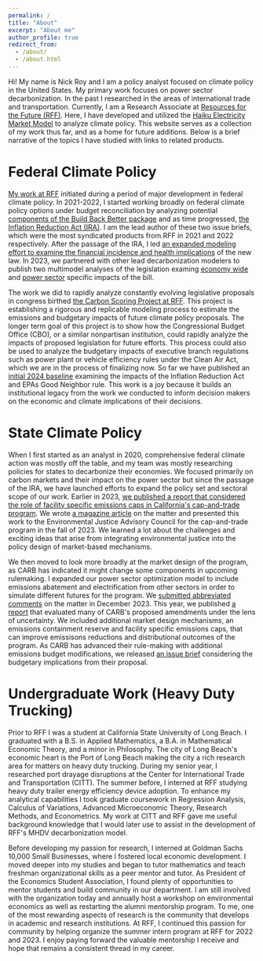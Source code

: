 ```yaml
---
permalink: /
title: "About"
excerpt: "About me"
author_profile: true
redirect_from: 
  - /about/
  - /about.html
---
```


Hi! My name is Nick Roy and I am a policy analyst focused on climate policy in the United States. My primary work focuses on power sector decarbonization. In the past I researched in the areas of international trade and transportation. Currently, I am a Research Associate at [Resources for the Future (RFF)](https://www.rff.org/). Here, I have developed and utilized the [Haiku Electricity Market Model](https://www.rff.org/topics/data-and-decision-tools/haiku-electricity-model/) to analyze climate policy. This website serves as a collection of my work thus far, and as a home for future additions. Below is a brief narrative of the topics I have studied with links to related products. 

Federal Climate Policy 
=====

[My work at RFF](https://www.rff.org/people/nicholas-roy/) initiated during a period of major development in federal climate policy. In 2021-2022, I started working broadly on federal climate policy options under budget reconciliation by analyzing potential [components of the Build Back Better package](https://www.rff.org/publications/issue-briefs/cost-analysis-and-emissions-projections-under-power-sector-proposals-in-reconciliation/) and as time progressed, [the Inflation Reduction Act (IRA)](https://www.rff.org/publications/issue-briefs/retail-electricity-rates-under-the-inflation-reduction-act-of-2022/). I am the lead author of these two issue briefs, which were the most syndicated products from RFF in 2021 and 2022 respectively. After the passage of the IRA, I led [an expanded modeling effort to examine the financial incidence and health implications](https://www.rff.org/publications/reports/beyond-clean-energy-the-financial-incidence-and-health-effects-of-the-ira/) of the new law. In 2023, we partnered with other lead decarbonization modelers to publish two multimodel analyses of the legislation examing [economy wide](https://www.science.org/doi/10.1126/science.adg3781) and [power sector](https://iopscience.iop.org/article/10.1088/1748-9326/ad0d3b) specific impacts of the bill. 

The work we did to rapidly analyze constantly evolving legislative proposals in congress birthed [the Carbon Scoring Project at RFF](https://www.rff.org/carbonscoring/). This project is establishing a rigorous and replicable modeling process to estimate the emissions and budgetary impacts of future climate policy proposals. The longer term goal of this project is to show how the Congressional Budget Office (CBO), or a similar nonpartisan institution, could rapidly analyze the impacts of proposed legislation for future efforts. This process could also be used to analyze the budgetary impacts of executive branch regulations such as power plant or vehicle efficiency rules under the Clean Air Act, which we are in the process of finalizing now. So far we have published an [initial 2024 baseline](https://www.rff.org/publications/carbon-scores/carbon-scoring-initial-baseline/) examining the impacts of the Inflation Reduction Act and EPAs Good Neighbor rule. This work is a joy because it builds an institutional legacy from the work we conducted to inform decision makers on the economic and climate implications of their decisions.

State Climate Policy
=====

When I first started as an analyst in 2020, comprehensive federal climate action was mostly off the table, and my team was mostly researching policies for states to decarbonize their economies. We focused primarily on carbon markets and their impact on the power sector but since the passage of the IRA, we have launched efforts to expand the policy set and sectoral scope of our work. Earlier in 2023, [we published a report that considered the role of facility specific emissions caps in California's cap-and-trade program](https://www.rff.org/publications/reports/how-would-facility-specific-emissions-caps-affect-the-california-carbon-market/). We wrote [a magazine article](https://www.resources.org/archives/californias-cap-and-trade-program-and-improvements-in-local-air-quality/) on the matter and presented this work to the Environmental Justice Advisory Council for the cap-and-trade program in the fall of 2023. We learned a lot about the challenges and exciting ideas that arise from integrating environmental justice into the policy design of market-based mechanisms. 

We then moved to look more broadly at the market design of the program, as CARB has indicated it might change some components in upcoming rulemaking. I expanded our power sector optimization model to include emissions abatement and electrification from other sectors in order to simulate different futures for the program. We [submitted abbreviated comments](https://www.rff.org/publications/testimony-and-public-comments/comments-on-the-joint-california-quebec-workshop-potential-amendments-to-the-cap-and-trade-regulation/) on the matter in December 2023. This year, we published [a report](https://www.rff.org/publications/reports/designing-for-uncertainty-amendments-to-californias-cap-and-trade-market/) that evaluated many of CARB's proposed amendments under the lens of uncertainty. We included additional market design mechanisms, an emissions containment reserve and facility specific emissions caps, that can improve emissisons reductions and distributional outcomes of the program. As CARB has advanced their rule-making with additional emissions budget modifications, we released [an issue brief](https://www.rff.org/publications/issue-briefs/california-cap-and-trade-emissions-budget-climate-policy/) considering the budgetary implications from their proposal. 

Undergraduate Work (Heavy Duty Trucking)
=====

Prior to RFF I was a student at California State University of Long Beach. I graduated with a B.S. in Applied Mathematics, a B.A. in Mathematical Economic Theory, and a minor in Philosophy. The city of Long Beach's economic heart is the Port of Long Beach making the city a rich research area for matters on heavy duty trucking. During my senior year, I researched port drayage disruptions at the Center for International Trade and Transportation (CITT). The summer before, I interned at RFF studying heavy duty trailer energy efficiency device adoption. To enhance my analytical capabilities I took graduate coursework in Regression Analysis, Calculus of Variations, Advanced Microeconomic Theory, Research Methods, and Econometrics. My work at CITT and RFF gave me useful background knowledge that I would later use to assist in the development of RFF's MHDV decarbonization model. 

Before developing my passion for research, I interned at Goldman Sachs 10,000 Small Businesses, where I fostered local economic development. I moved deeper into my studies and began to tutor mathematics and teach freshman organizational skills as a peer mentor and tutor. As President of the Economics Student Association, I found plenty of opportunities to mentor students and build community in our department. I am still involved with the organization today and annually host a workshop on environmental economics as well as restarting the alumni mentorship program. To me, one of the most rewarding aspects of research is the community that develops in academic and research institutions. At RFF, I continued this passion for community by helping organize the summer intern program at RFF for 2022 and 2023. I enjoy paying forward the valuable mentorship I receive and hope that remains a consistent thread in my career.

<!-- Future Research
======

Through my experiences I've become increasingly interested in the intersection of climate policy and trade. Whether it is the complexities of global trade, the distribution of environmental externalities from trucking, how carbon markets expand or add jurisdictions to their regulations, or the fascinating complexity of power markets; trade remains an important element in all of these issues. Working closely on the development of the IRA, it became clear that the biggest constraint on addressing global greenhouse gas emissions is the quickly evolving post-neoliberal era of trade. Even the second order effects of globalization on labor and technological development are shaping the policy mechanisms chosen for decarbonization. One way this has already shaped climate policy is in the revitalization of industrial policy in the US. Domestically, trade is just as relevant as the binding constraint for decarbonization is the development of transmission capacity to flow power across multiple communities with different rules and attitudes towards new infrastructure. 

Where I find analyzing trade to not be just a matter of what constrains decarbonization, but what can still enable it is in my work on carbon markets. The US already has several subnational carbon markets, some economy wide, others just for the power sector. As states look to unify, compete, and capitalize on federal incentives from the IRA, emissions trading programs become a powerful mechanism. I'd hope that carbon markets continue to expand and evolve to leverage regionally specific concerns of equity, costs, and resource availability. If the future leads to more carbon markets in and outside of the US, questions of linking with exchange rates will create a flourishing set of questions that a young economist could craft a research agenda after. Carbon markets also provide more information and data about emissions in the economy and allow for better analysis of climate policy more broadly.

 The tools of economics are more useful than ever as many of these issues can be studied through the subfields of industrial organization, political economy, international trade, and energy economics. I hope that my work will pull forward the thread across my experiences as I explore new ideas and pathways for decarbonizing the global economy. -->
